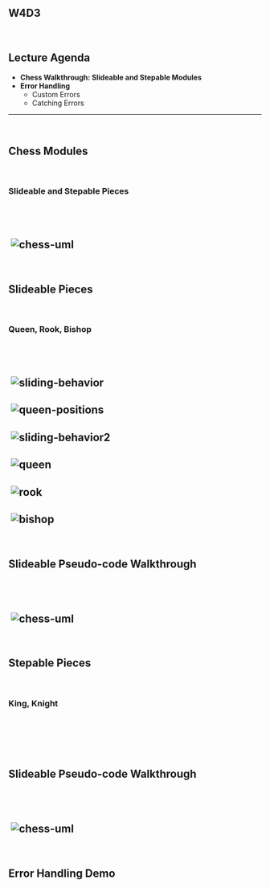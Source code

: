 ## W4D3
​
## Lecture Agenda
  * **Chess Walkthrough: Slideable and Stepable Modules**
​
  * **Error Handling**
    - Custom Errors
    - Catching Errors
​
---
​
## Chess Modules
​
### Slideable and Stepable Pieces
​
---
​
![chess-uml](https://raw.githubusercontent.com/appacademy/worldwide-lecture-notes/master/ruby/w4d3-chess_modules_errors/assets/chess_piece_UML.jpg?token=ANVMGKM3PI7YNT2APZPSZZDBTWKC4)
​
---
​
## Slideable Pieces
​
### Queen, Rook, Bishop
​
---
​
![sliding-behavior](https://raw.githubusercontent.com/appacademy/worldwide-lecture-notes/master/ruby/w4d3-chess_modules_errors/assets/sliding-behavior.jpg?token=ANVMGKP76OXQS2ILINRYQSDBTWKLQ)
​
---
​
![queen-positions](https://raw.githubusercontent.com/appacademy/worldwide-lecture-notes/master/ruby/w4d3-chess_modules_errors/assets/queen-positions.jpg?token=ANVMGKNDBFE7HUY3HBA46IDBTWKG2)
​
---
​
![sliding-behavior2](https://raw.githubusercontent.com/appacademy/worldwide-lecture-notes/master/ruby/w4d3-chess_modules_errors/assets/sliding-behavior2.jpg?token=ANVMGKPUOB3QNH36PUW3CFLBTWKKA)
​
---
​
![queen](https://raw.githubusercontent.com/appacademy/worldwide-lecture-notes/master/ruby/w4d3-chess_modules_errors/assets/queen.jpg?token=ANVMGKIZ673S6KQ32IAPMRLBTWKIY)
​
---
​
![rook](https://raw.githubusercontent.com/appacademy/worldwide-lecture-notes/master/ruby/w4d3-chess_modules_errors/assets/rook.jpg?token=ANVMGKI3R5MSDFLU5BCCYTTBTWKUC)
​
---
​
![bishop](https://raw.githubusercontent.com/appacademy/worldwide-lecture-notes/master/ruby/w4d3-chess_modules_errors/assets/bishop.jpg?token=ANVMGKJA65MD6MYATYBTINTBTWKFA)
​
---
​
## Slideable Pseudo-code Walkthrough
​
---
​
![chess-uml](https://raw.githubusercontent.com/appacademy/worldwide-lecture-notes/master/ruby/w4d3-chess_modules_errors/assets/chess_piece_UML.jpg?token=ANVMGKM3PI7YNT2APZPSZZDBTWKC4)
​
---
​
## Stepable Pieces
​
### King, Knight
​
---
​
## Slideable Pseudo-code Walkthrough
​
---
​
![chess-uml](https://raw.githubusercontent.com/appacademy/worldwide-lecture-notes/master/ruby/w4d3-chess_modules_errors/assets/chess_piece_UML.jpg?token=ANVMGKM3PI7YNT2APZPSZZDBTWKC4)
​
---
​
## Error Handling Demo
​
---